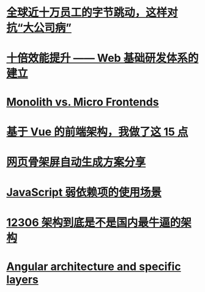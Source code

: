 # [全球近十万员工的字节跳动，这样对抗“大公司病”](https://mp.weixin.qq.com/s/lPholuVRd2Vfh32J7_Q4CA)

# [十倍效能提升 —— Web 基础研发体系的建立](https://zhuanlan.zhihu.com/p/34790596)

# [Monolith vs. Micro Frontends](https://blog.bitsrc.io/monolith-vs-micro-frontend-e6e9772a068b)

# [基于 Vue 的前端架构，我做了这 15 点](https://mp.weixin.qq.com/s/zVG3BwtAONodHBqvagxo9A)

# [网页骨架屏自动生成方案分享](https://mp.weixin.qq.com/s/3CQYKxxGJEjQWJl3AtJ6PQ)

# [JavaScript 弱依赖项的使用场景](https://mp.weixin.qq.com/s/u_p1gGNcG6uDsIwBNRPj_Q)

# [12306 架构到底是不是国内最牛逼的架构](https://mp.weixin.qq.com/s/wGql4KPJ_4LZse5ExUktxw)

# [Angular architecture and specific layers](https://softescu.com/blog/angular-architecture-and-specific-layers)

